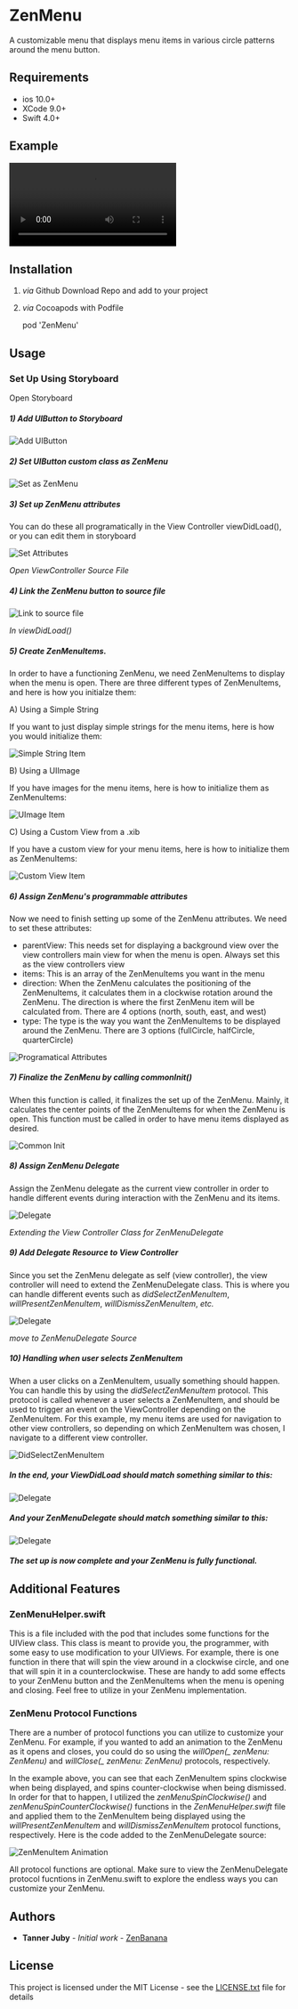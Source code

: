 # ZenMenu

A customizable menu that displays menu items in various circle patterns around the menu button.

## Requirements

* ios 10.0+
* XCode 9.0+
* Swift 4.0+

## Example


![Full Demo](/Assets/ReadMe-Videos/All.mov)




## Installation

1) *via* Github
	Download Repo and add to your project

2) *via* Cocoapods with Podfile
	
	pod 'ZenMenu'
	

## Usage


### Set Up Using Storyboard


Open Storyboard 

##### 1) Add UIButton to Storyboard

![Add UIButton](/Assets/ReadMe-Images/Add-UIButton-To-SB.png)


##### 2) Set UIButton custom class as ZenMenu

![Set as ZenMenu](/Assets/ReadMe-Images/Set-Button-As-ZenMenu.png)


##### 3) Set up ZenMenu attributes

You can do these all programatically in the View Controller viewDidLoad(), or you can edit them in storyboard

![Set Attributes](/Assets/ReadMe-Images/Set-ZenMenu-Attributes-SB.png)


*Open ViewController Source File*


##### 4) Link the ZenMenu button to source file

![Link to source file](/Assets/ReadMe-Images/Set-ZenMenu-As-UIOutlet.png)


*In viewDidLoad()*


##### 5) Create ZenMenuItems. 

In order to have a functioning ZenMenu, we need ZenMenuItems to display when the menu is open. There are three different types of ZenMenuItems, and here is how you initialze them:
	
A) Using a Simple String

   If you want to just display simple strings for the menu items, here is how you would initialize them:
  
   ![Simple String Item](/Assets/ReadMe-Images/Init-ZenMenuItem-As-String.png)	
	
	
B) Using a UIImage

   If you have images for the menu items, here is how to initialize them as ZenMenuItems:

   ![UImage Item](/Assets/ReadMe-Images/Init-ZenMenuItem-As-Image.png)
	
	
C) Using a Custom View from a .xib

   If you have a custom view for your menu items, here is how to initialize them as ZenMenuItems:

   ![Custom View Item](/Assets/ReadMe-Images/Init-ZenMenuItem-As-Custom.png)
	

##### 6) Assign ZenMenu's programmable attributes

Now we need to finish setting up some of the ZenMenu attributes. We need to set these attributes:
    
* parentView: This needs set for displaying a background view over the view controllers main view for when the menu is open. Always set this as the view controllers view
* items: This is an array of the ZenMenuItems you want in the menu
* direction: When the ZenMenu calculates the positioning of the ZenMenuItems, it calculates them in a clockwise rotation around the ZenMenu. The direction is where the first ZenMenu item will be calculated from. There are 4 options (north, south, east, and west)
* type: The type is the way you want the ZenMenuItems to be displayed around the ZenMenu. There are 3 options (fullCircle, halfCircle, quarterCircle)

![Programatical Attributes](/Assets/ReadMe-Images/Set-ZenMenu-Attributes.png)
	
	
##### 7) Finalize the ZenMenu by calling commonInit()

When this function is called, it finalizes the set up of the ZenMenu. Mainly, it calculates the center points of the ZenMenuItems for when the ZenMenu is open. This function must be called in order to have menu items displayed as desired.

![Common Init](/Assets/ReadMe-Images/Common-Init.png)


##### 8) Assign ZenMenu Delegate

Assign the ZenMenu delegate as the current view controller in order to handle different events during interaction with the ZenMenu and its items. 

![Delegate](/Assets/ReadMe-Images/Delegate.png)


*Extending the View Controller Class for ZenMenuDelegate*

##### 9) Add Delegate Resource to View Controller

Since you set the ZenMenu delegate as self (view controller), the view controller will need to extend the ZenMenuDelegate class. This is where you can handle different events such as *didSelectZenMenuItem*, *willPresentZenMenuItem*, *willDismissZenMenuItem*, *etc.* 

![Delegate](/Assets/ReadMe-Images/Delegate-Source.png)


*move to ZenMenuDelegate Source*

##### 10) Handling when user selects ZenMenuItem

When a user clicks on a ZenMenuItem, usually something should happen. You can handle this by using the *didSelectZenMenuItem* protocol. This protocol is called whenever a user selects a ZenMenuItem, and should be used to trigger an event on the ViewController depending on the ZenMenuItem. For this example, my menu items are used for navigation to other view controllers, so depending on which ZenMenuItem was chosen, I navigate to a different view controller.

![DidSelectZenMenuItem](/Assets/ReadMe-Images/Did-Select-ZenMenuItem.png)


##### In the end, your ViewDidLoad should match something similar to this:

![Delegate](/Assets/ReadMe-Images/Final-ViewDidLoad.png)


##### And your ZenMenuDelegate should match something similar to this:

![Delegate](/Assets/ReadMe-Images/Final-Delegate.png)


##### The set up is now complete and your ZenMenu is fully functional.


## Additional Features


### ZenMenuHelper.swift

This is a file included with the pod that includes some functions for the UIView class. This class is meant to provide you, the programmer, with some easy to use modification to your UIViews. For example, there is one function in there that will spin the view around in a clockwise circle, and one that will spin it in a counterclockwise. These are handy to add some effects to your ZenMenu button and the ZenMenuItems when the menu is opening and closing. Feel free to utilize in your ZenMenu implementation. 

### ZenMenu Protocol Functions

There are a number of protocol functions you can utilize to customize your ZenMenu. For example, if you wanted to add an animation to the ZenMenu as it opens and closes, you could do so using the *willOpen(_ zenMenu: ZenMenu)* and *willClose(_ zenMenu: ZenMenu)* protocols, respectively. 

In the example above, you can see that each ZenMenuItem spins clockwise when being displayed, and spins counter-clockwise when being dismissed. In order for that to happen, I utilized the *zenMenuSpinClockwise()* and *zenMenuSpinCounterClockwise()* functions in the *ZenMenuHelper.swift* file and applied them to the ZenMenuItem being displayed using the *willPresentZenMenuItem* and *willDismissZenMenuItem* protocol functions, respectively. Here is the code added to the ZenMenuDelegate source:

![ZenMenuItem Animation](/Assets/ReadMe-Images/ZenMenuItem-Animation.png)


All protocol functions are optional. Make sure to view the ZenMenuDelegate protocol fucntions in ZenMenu.swift to explore the endless ways you can customize your ZenMenu.


## Authors

* **Tanner Juby** - *Initial work* - [ZenBanana](https://github.com/ZenBanana)


## License

This project is licensed under the MIT License - see the [LICENSE.txt](LICENSE.txt) file for details

